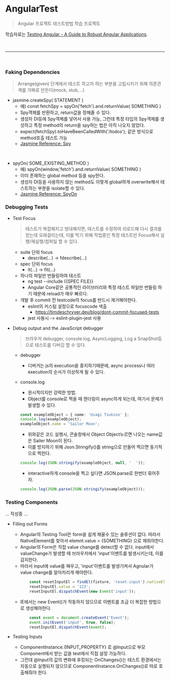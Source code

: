 # AngularTest
> Angular 프로젝트 테스트방법 학습 프로젝트

학습자료는 [Testing Angular - A Guide to Robust Angular Applications](https://testing-angular.com/introduction/#introduction).

<br>

---

<br>

### Faking Dependencies
> Arrange(given) 단계에서 테스트 하고자 하는 부분을 고립시키기 위해 의존관계를 가짜로 만든다(mock, stub, ..)
- jasmine.createSpy( STATEMENT )
    - 예) const fetchSpy = spyOn('fetch').and.returnValue( SOMETHING )
    - Spy객체를 반환하고, return값을 정해줄 수 있다.
    - 생성자 DI등에 Spy객체를 넣어서 사용 가능, 그런데 특정 타입의 Spy객체를 생성하고 특정 method의 return을 spy하는 법은 아직 나오지 않았다.
    - expect(fetchSpy).toHaveBeenCalledWith('/todos'); 같은 방식으로 method호출 테스트 가능
    - [Jasmine Reference: Spy](https://jasmine.github.io/api/edge/Spy.html)

<br>

- spyOn( SOME_EXISTING_METHOD )
    - 예) spyOn(window,'fetch').and.returnValue( SOMETHING )
    - 이미 존재하는 global method 등을 spy한다.
    - 생성자 DI등을 사용하지 않는 method도 이렇게 global하게 overwrite해서 테스트하는 부분을 isolate할 수 있다.
    - [Jasmine Reference: SpyOn](https://jasmine.github.io/api/edge/global.html#spyOn)


### Debugging Tests

- Test Focus
    > 테스트가 복잡해지고 방대해지면, 테스트를 수정하여 리로드해 다시 결과를 얻는데 오래걸리는데, 이를 막기 위해 작업중인 특정 테스트만 Focus해서 실행/재실행/컴파일 할 수 있다.
    - suite 단위 focus
        - describe(...) -> fdescribe(...)
    - spec 단위 focus
        - it(...) -> fit(...)
    - 하나의 파일만 번들링하여 테스트
        - ng test --include {{SPEC FILE}}   
        - Angular Core같은 공통적인 라이브러리와 특정 테스트 파일만 번들링 하기 때문에 reload가 매우 빠르다.
    - 개발 후 commit 전 testcode의 focus를 반드시 제거해야한다.
        - eslint의 커스텀 설정으로 focuscode 색출
            - https://timdeschryver.dev/blog/dont-commit-focused-tests
        - jest 사용시 -> eslint-plugin-jest 사용

- Debug output and the JavaScript debugger
    > 브라우저 debugger, console.log, AsyncLogging, Log a SnapShot등으로 테스트를 디버깅 할 수 있다.
    - debugger
        - 디버거는 js의 execution을 중지하기때문에, async process나 여러 execution의 순서가 이상하게 될 수 있다.
    - console.log
        - 원시적이지만 강력한 방법. 
        - Object를 console로 찍을 때 렌더링이 async하게 되는데, 여기서 문제가 발생할 수 있다.
        ```typescript
        const exampleObject = { name: 'Usagi Tsukino' };
        console.log(exampleObject);
        exampleObject.name = 'Sailor Moon';
        ```
        - 위와같은 코드 실행시, 콘솔창에서 Object Object누르면 나오는 name값은 Sailer Moon이 된다.
        - 이를 방지하기 위해 Json.Stringify()를 string으로 만들어 찍으면 동기적으로 찍힌다.
        ```typescript
        console.log(JSON.stringify(exampleObject, null, '  '));
        ```

        - interactive하게 console을 찍고 싶다면 JSON.parse로 한번더 묶어주자.
        ```typescript
        console.log(JSON.parse(JSON.stringify(exampleObject)));
        ```

### Testing Components
... 작성중 ...
- Filling out Forms
    - Angular의 Testing Tool은 form을 쉽게 채울수 있는 솔류션이 없다. 따라서 NativeElement를 찾아서 elemnt.value = {SOMETHING} 으로 채워야한다.
    - Angular의 Form은 직접 value change를 detect할 수 없다. input에서 valueChange가 발생할 때 브라우저에서 'input'이벤트를 발생시키는데, 이를 감지한다.
    - 따라서 input에 value를 패우고, 'input'이벤트를 발생기켜서 Agnular가 value change를 알아차리게 해야한다.
        ```typescript
            const resetInputEl = findEl(fixture, 'reset-input').nativeElement;
            resetInputEl.value = '123';
            resetInputEl.dispatchEvent(new Event('input'));
        ```
    - IE에서는 new Event()가 작동하지 않으므로 이벤트를 조금 더 복잡한 방법으로 생성해야한다.
        ```typescript
            const event = document.createEvent('Event');
            event.initEvent('input', true, false);
            resetInputEl.dispatchEvent(event);
        ``` 

- Testing Inputs
    - ComponentInstance.{INPUT_PROPERTY} 로 @Input으로 부모Component에서 받는 값을 test에서 직접 설정 가능하다.
    - 그런데 @Input의 값의 변화에 후킹되는 OnChanges()는 테스트 환경에서는 자동으로 실행되지 않으므로 ComponentInstance.OnChanges()로 따로 호출해줘야 한다.
    